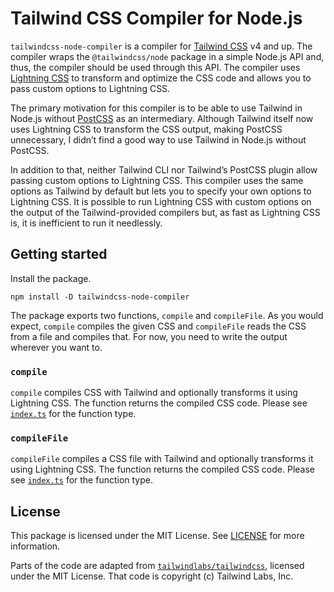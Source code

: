 # Tailwind CSS Compiler for Node.js

`tailwindcss-node-compiler` is a compiler for
[Tailwind CSS](https://tailwindcss.com) v4 and up. The compiler wraps the
`@tailwindcss/node` package in a simple Node.js API and, thus, the compiler
should be used through this API. The compiler uses
[Lightning CSS](https://lightningcss.dev) to transform and optimize the CSS code
and allows you to pass custom options to Lightning CSS.

The primary motivation for this compiler is to be able to use Tailwind in
Node.js without [PostCSS](https://postcss.org) as an intermediary. Although
Tailwind itself now uses Lightning CSS to transform the CSS output, making
PostCSS unnecessary, I didn’t find a good way to use Tailwind in Node.js without
PostCSS.

In addition to that, neither Tailwind CLI nor Tailwind’s PostCSS plugin allow
passing custom options to Lightning CSS. This compiler uses the same options as
Tailwind by default but lets you to specify your own options to Lightning CSS.
It is possible to run Lightning CSS with custom options on the output of the
Tailwind-provided compilers but, as fast as Lightning CSS is, it is inefficient
to run it needlessly.

## Getting started

Install the package.

    npm install -D tailwindcss-node-compiler

The package exports two functions, `compile` and `compileFile`. As you would
expect, `compile` compiles the given CSS and `compileFile` reads the CSS from a
file and compiles that. For now, you need to write the output wherever you want
to.

### `compile`

`compile` compiles CSS with Tailwind and optionally transforms it using
Lightning CSS. The function returns the compiled CSS code. Please see
[`index.ts`](index.ts) for the function type.

### `compileFile`

`compileFile` compiles a CSS file with Tailwind and optionally transforms it
using Lightning CSS. The function returns the compiled CSS code. Please see
[`index.ts`](index.ts) for the function type.

## License

This package is licensed under the MIT License. See [LICENSE](LICENSE) for more
information.

Parts of the code are adapted from
[`tailwindlabs/tailwindcss`](https://github.com/tailwindlabs/tailwindcss),
licensed under the MIT License. That code is copyright (c) Tailwind Labs, Inc.
